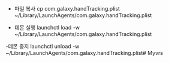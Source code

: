 - 파일 복사
cp com.galaxy.handTracking.plist ~/Library/LaunchAgents/com.galaxy.handTracking.plist

- 데몬 실행
launchctl load -w ~/Library/LaunchAgents/com.galaxy.handTracking.plist

-데몬 중지
launchctl unload -w ~/Library/LaunchAgents/com.galaxy.handTracking.plist# Myvrs
